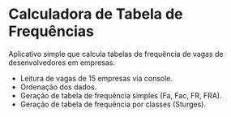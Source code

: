 # Calculadora de Tabela de Frequências

Aplicativo simple que calcula tabelas de frequência de vagas de desenvolvedores em empresas.

- Leitura de vagas de 15 empresas via console.
- Ordenação dos dados.
- Geração de tabela de frequência simples (Fa, Fac, FR, FRA).
- Geração de tabela de frequência por classes (Sturges).


